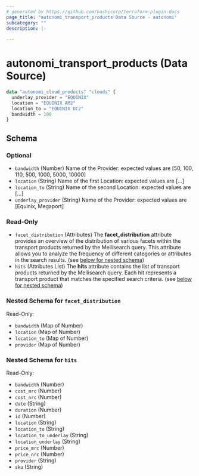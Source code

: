 ```yaml
---
# generated by https://github.com/hashicorp/terraform-plugin-docs
page_title: "autonomi_transport_products Data Source - autonomi"
subcategory: ""
description: |-
  
---
```


# autonomi_transport_products (Data Source)

```terraform
data "autonomi_cloud_products" "clouds" {
  underlay_provider = "EQUINIX"
  location = "EQUINIX AM2"
  location_to = "EQUINIX DC2"
  bandwidth = 100
} 
```

<!-- schema generated by tfplugindocs -->
## Schema

### Optional

- `bandwidth` (Number) Name of the Provider: expected values are [50, 100, 110, 500, 1000, 5000, 10000]
- `location` (String) Name of the first Location: expected values are [...]
- `location_to` (String) Name of the second Location: expected values are [...]
- `underlay_provider` (String) Name of the Provider: expected values are [Equinix, Megaport]

### Read-Only

- `facet_distribution` (Attributes) The **facet_distribution** attribute provides an overview of the distribution of 
various facets within the transport products returned by the Meilisearch query. This attribute allows you to analyze
the frequency of different categories or attributes in the search results. (see [below for nested schema](#nestedatt--facet_distribution))
- `hits` (Attributes List) The **hits** attribute contains the list of transport products returned by the Meilisearch
query. Each hit represents a transport product that matches the specified search criteria.
(see [below for nested schema](#nestedatt--hits))

<a id="nestedatt--facet_distribution"></a>
### Nested Schema for `facet_distribution`

Read-Only:

- `bandwidth` (Map of Number)
- `location` (Map of Number)
- `location_to` (Map of Number)
- `provider` (Map of Number)


<a id="nestedatt--hits"></a>
### Nested Schema for `hits`

Read-Only:

- `bandwidth` (Number)
- `cost_mrc` (Number)
- `cost_nrc` (Number)
- `date` (String)
- `duration` (Number)
- `id` (Number)
- `location` (String)
- `location_to` (String)
- `location_to_underlay` (String)
- `location_underlay` (String)
- `price_mrc` (Number)
- `price_nrc` (Number)
- `provider` (String)
- `sku` (String)
